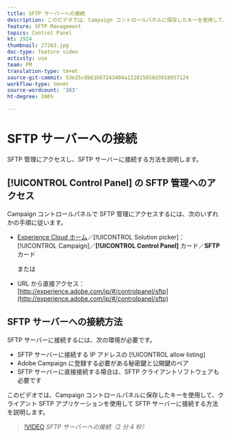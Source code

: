 ```yaml
---
title: SFTP サーバーへの接続
description: このビデオでは、Campaign コントロールパネルに保存したキーを使用して、クライアント SFTP アプリケーションを使用して SFTP サーバーに接続する方法を説明します。
feature: SFTP Management
topics: Control Panel
kt: 2924
thumbnail: 27263.jpg
doc-type: feature video
activity: use
team: PM
translation-type: tm+mt
source-git-commit: 53e25c8b61b67243404a122815658d3918037124
workflow-type: tm+mt
source-wordcount: '163'
ht-degree: 100%

---
```



# SFTP サーバーへの接続

SFTP 管理にアクセスし、SFTP サーバーに接続する方法を説明します。

## [!UICONTROL Control Panel] の SFTP 管理へのアクセス

Campaign コントロールパネルで SFTP 管理にアクセスするには、次のいずれかの手順に従います。

* [Experience Cloud ホーム](https://experience.adobe.com/#/home)／[!UICONTROL Solution picker]：[!UICONTROL Campaign]／**[!UICONTROL Control Panel]** カード／**SFTP** カード

   または
* URL から直接アクセス：[http://experience.adobe.com/jp/#/controlpanel/sftp](http://experience.adobe.com/jp/#/controlpanel/sftp)

## SFTP サーバーへの接続方法

SFTP サーバーに接続するには、次の環境が必要です。

* SFTP サーバーに接続する IP アドレスの [!UICONTROL allow listing]
* Adobe Campaign に登録する必要がある秘密鍵と公開鍵のペア
* SFTP サーバーに直接接続する場合は、SFTP クライアントソフトウェアも必要です

このビデオでは、Campaign コントロールパネルに保存したキーを使用して、クライアント SFTP アプリケーションを使用して SFTP サーバーに接続する方法を説明します。

>[!VIDEO](https://video.tv.adobe.com/v/27263?quality=12)
*SFTP サーバーへの接続（2 分 4 秒）*
